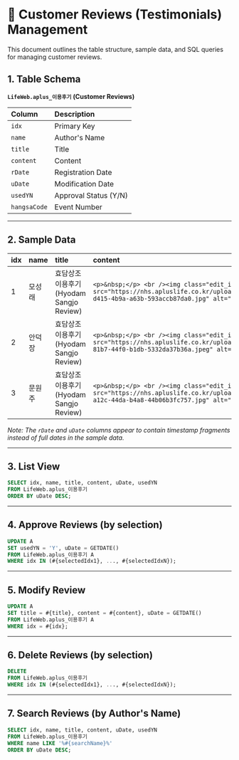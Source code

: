 # 🌟 Customer Reviews (Testimonials) Management

This document outlines the table structure, sample data, and SQL queries for managing customer reviews.

## 1. Table Schema

**`LifeWeb.aplus_이용후기` (Customer Reviews)**

| Column | Description |
| :--- | :--- |
| `idx` | Primary Key |
| `name` | Author's Name |
| `title` | Title |
| `content` | Content |
| `rDate` | Registration Date |
| `uDate` | Modification Date |
| `usedYN` | Approval Status (Y/N) |
| `hangsaCode` | Event Number |

---

## 2. Sample Data

| idx | name | title | content | rDate | uDate | usedYN | hangsaCode |
| :-- | :--- | :--- | :--- | :--- | :--- | :--- | :--- |
| 1 | 모성래 | 효담상조 이용후기 (Hyodam Sangjo Review) | `<p>&nbsp;</p> <br /><img class="edit_image" style="width: 100%;" src="https://nhs.apluslife.co.kr/upload/etcInfo/reviewFile/0ec7e292-d415-4b9a-a63b-593accb87da0.jpg" alt="" border="0" /><br /><br />` | 33:15.0 | 33:15.0 | Y | 2025090700001 |
| 2 | 안덕장 | 효담상조 이용후기 (Hyodam Sangjo Review) | `<p>&nbsp;</p> <br /><img class="edit_image" style="width: 100%;" src="https://nhs.apluslife.co.kr/upload/etcInfo/reviewFile/9f740874-81b7-44f0-b1db-5332da37b36a.jpeg" alt="" border="0" /><br /><br />` | 02:00.6 | 02:00.6 | Y | 2025090700009 |
| 3 | 문원주 | 효담상조 이용후기 (Hyodam Sangjo Review) | `<p>&nbsp;</p> <br /><img class="edit_image" style="width: 100%;" src="https://nhs.apluslife.co.kr/upload/etcInfo/reviewFile/919d362a-a12c-44da-b4a8-44b06b3fc757.jpg" alt="" border="0" /><br /><br />` | 51:12.5 | 51:12.5 | N | 2025090900059 |

*Note: The `rDate` and `uDate` columns appear to contain timestamp fragments instead of full dates in the sample data.*

---

## 3. List View

```sql
SELECT idx, name, title, content, uDate, usedYN
FROM LifeWeb.aplus_이용후기
ORDER BY uDate DESC;
```

---

## 4. Approve Reviews (by selection)

```sql
UPDATE A
SET usedYN = 'Y', uDate = GETDATE()
FROM LifeWeb.aplus_이용후기 A
WHERE idx IN (#{selectedIdx1}, ..., #{selectedIdxN});
```

---

## 5. Modify Review

```sql
UPDATE A
SET title = #{title}, content = #{content}, uDate = GETDATE()
FROM LifeWeb.aplus_이용후기 A
WHERE idx = #{idx};
```

---

## 6. Delete Reviews (by selection)

```sql
DELETE
FROM LifeWeb.aplus_이용후기
WHERE idx IN (#{selectedIdx1}, ..., #{selectedIdxN});
```

---

## 7. Search Reviews (by Author's Name)

```sql
SELECT idx, name, title, content, uDate, usedYN
FROM LifeWeb.aplus_이용후기
WHERE name LIKE '%#{searchName}%'
ORDER BY uDate DESC;
```